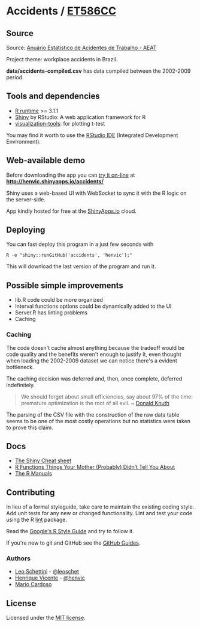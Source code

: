 # Accidents / [ET586CC](https://sites.google.com/a/cin.ufpe.br/et586cc/)

## Source
Source: [Anuário Estatístico de Acidentes de Trabalho - AEAT](http://dados.gov.br/dataset/anuario-estatistico-de-acidentes-de-trabalho)

Project theme: workplace accidents in Brazil.

**data/accidents-compiled.csv** has data compiled between the 2002-2009 period.

## Tools and dependencies
* [R runtime](http://cran.rstudio.com/) >= 3.1.1
* [Shiny](http://shiny.rstudio.com/) by RStudio: A web application framework for R
* [visualization-tools](http://cran.r-project.org/web/packages/visualizationTools/index.html): for plotting t-test

You may find it worth to use the [RStudio IDE](http://www.rstudio.com/) (Integrated Development Environment).

## Web-available demo
Before downloading the app you can [try it on-line](http://henvic.shinyapps.io/accidents/) at **http://henvic.shinyapps.io/accidents/**

Shiny uses a web-based UI with WebSocket to sync it with the R logic on the server-side.

App kindly hosted for free at the [ShinyApps.io](https://www.shinyapps.io) cloud.

## Deploying
You can fast deploy this program in a just few seconds with

```
R -e "shiny::runGitHub('accidents', 'henvic');"
```

This will download the last version of the program and run it.

## Possible simple improvements
* lib.R code could be more organized
* Interval functions options could be dynamically added to the UI
* Server.R has linting problems
* Caching

### Caching
The code doesn't cache almost anything because the tradeoff would be code quality and the benefits weren't enough to justify it, even thought when loading the 2002-2009 dataset we can notice there's a evident bottleneck.

The caching decision was deferred and, then, once complete, deferred indefinitely.

> We should forget about small efficiencies, say about 97% of the time: premature optimization is the root of all evil. ~ [Donald Knuth](http://cs.stanford.edu/~uno/)

The parsing of the CSV file with the construction of the raw data table seems to be one of the most costly operations but no statistics were taken to prove this claim.

## Docs
* [The Shiny Cheat sheet](http://shiny.rstudio.com/articles/cheatsheet.html)
* [R Functions Things Your Mother (Probably) Didn’t Tell You About](https://www.stat.auckland.ac.nz/~ihaka/downloads/Waikato-WRUG.pdf)
* [The R Manuals](http://cran.r-project.org/manuals.html)

## Contributing
In lieu of a formal styleguide, take care to maintain the existing coding style. Add unit tests for any new or changed functionality. Lint and test your code using the R [lint](http://cran.r-project.org/web/packages/lint/index.html) package.

Read the [Google's R Style Guide](http://google-styleguide.googlecode.com/svn/trunk/Rguide.xml) and try to follow it.

If you're new to git and GitHub see the [GitHub Guides](https://guides.github.com/).

### Authors
* [Leo Schettini](leoschettini2@gmail.com) - [@leoschet](https://github.com/leoschet)
* [Henrique Vicente](henriquevicente@gmail.com) - [@henvic](https://github.com/henvic)
* [Mario Cardoso](mcbsf@cin.ufpe.br)

## License
Licensed under the [MIT license](http://henvic.mit-license.org/).
